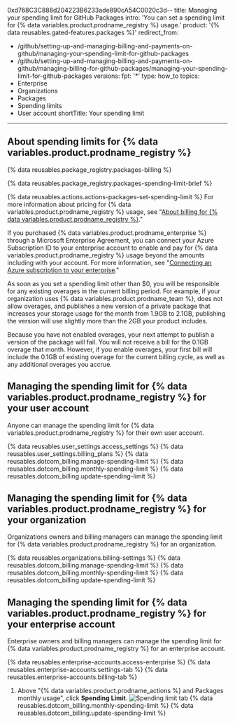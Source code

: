 0xd768C3C888d204223B6233ade890cA54C0020c3d--
title: Managing your spending limit for GitHub Packages
intro: 'You can set a spending limit for {% data variables.product.prodname_registry %} usage.'
product: '{% data reusables.gated-features.packages %}'
redirect_from:
  - /github/setting-up-and-managing-billing-and-payments-on-github/managing-your-spending-limit-for-github-packages
  - /github/setting-up-and-managing-billing-and-payments-on-github/managing-billing-for-github-packages/managing-your-spending-limit-for-github-packages
versions:
  fpt: '*'
type: how_to
topics:
  - Enterprise
  - Organizations
  - Packages
  - Spending limits
  - User account
shortTitle: Your spending limit
---
## About spending limits for {% data variables.product.prodname_registry %}

{% data reusables.package_registry.packages-billing %}

{% data reusables.package_registry.packages-spending-limit-brief %}

{% data reusables.actions.actions-packages-set-spending-limit %} For more information about pricing for {% data variables.product.prodname_registry %} usage, see "[About billing for {% data variables.product.prodname_registry %}](/billing/managing-billing-for-github-packages/about-billing-for-github-packages)."

If you purchased {% data variables.product.prodname_enterprise %} through a Microsoft Enterprise Agreement, you can connect your Azure Subscription ID to your enterprise account to enable and pay for {% data variables.product.prodname_registry %} usage beyond the amounts including with your account. For more information, see "[Connecting an Azure subscription to your enterprise](/github/setting-up-and-managing-your-enterprise/connecting-an-azure-subscription-to-your-enterprise)."

As soon as you set a spending limit other than $0, you will be responsible for any existing overages in the current billing period. For example, if your organization uses {% data variables.product.prodname_team %}, does not allow overages, and publishes a new version of a private package that increases your storage usage for the month from 1.9GB to 2.1GB, publishing the version will use slightly more than the 2GB your product includes.

Because you have not enabled overages, your next attempt to publish a version of the package will fail. You will not receive a bill for the 0.1GB overage that month. However, if you enable overages, your first bill will include the 0.1GB of existing overage for the current billing cycle, as well as any additional overages you accrue.

## Managing the spending limit for {% data variables.product.prodname_registry %} for your user account

Anyone can manage the spending limit for {% data variables.product.prodname_registry %} for their own user account.

{% data reusables.user_settings.access_settings %}
{% data reusables.user_settings.billing_plans %}
{% data reusables.dotcom_billing.manage-spending-limit %}
{% data reusables.dotcom_billing.monthly-spending-limit %}
{% data reusables.dotcom_billing.update-spending-limit %}

## Managing the spending limit for {% data variables.product.prodname_registry %} for your organization

Organizations owners and billing managers can manage the spending limit for {% data variables.product.prodname_registry %} for an organization.

{% data reusables.organizations.billing-settings %}
{% data reusables.dotcom_billing.manage-spending-limit %}
{% data reusables.dotcom_billing.monthly-spending-limit %}
{% data reusables.dotcom_billing.update-spending-limit %}

## Managing the spending limit for {% data variables.product.prodname_registry %} for your enterprise account

Enterprise owners and billing managers can manage the spending limit for {% data variables.product.prodname_registry %} for an enterprise account.

{% data reusables.enterprise-accounts.access-enterprise %}
{% data reusables.enterprise-accounts.settings-tab %}
{% data reusables.enterprise-accounts.billing-tab %}
1. Above "{% data variables.product.prodname_actions %} and Packages monthly usage", click **Spending Limit**.
  ![Spending limit tab](/assets/images/help/settings/spending-limit-tab-enterprise.png)
{% data reusables.dotcom_billing.monthly-spending-limit %}
{% data reusables.dotcom_billing.update-spending-limit %}

